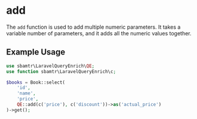 # add

The `add` function is used to add multiple numeric parameters. It takes a variable number of parameters, and it adds all
the numeric values together.

## Example Usage

```php
use sbamtr\LaravelQueryEnrich\QE;
use function sbamtr\LaravelQueryEnrich\c;

$books = Book::select(
    'id',
    'name',
    'price',
    QE::add(c('price'), c('discount'))->as('actual_price')
)->get();
```